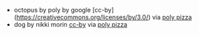 - octopus by poly by google [cc-by] (https://creativecommons.org/licenses/by/3.0/) via [poly pizza](https://poly.pizza/m/9-b6-yqrwEe)
- dog by nikki morin [cc-by](https://creativecommons.org/licenses/by/3.0/) via [poly pizza](https://poly.pizza/m/eCpJzAc3-GM)
